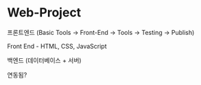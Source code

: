 # Web-Project

프론트엔드 (Basic Tools -> Front-End -> Tools -> Testing -> Publish)

Front End - HTML, CSS, JavaScript

백엔드 (데이터베이스 + 서버)

연동됨?
